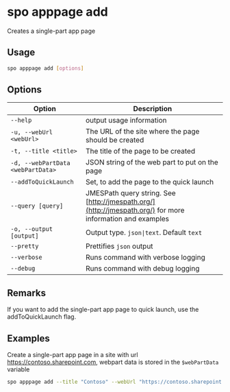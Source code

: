 # spo apppage add

Creates a single-part app page

## Usage

```sh
spo apppage add [options]
```

## Options

Option|Description
------|-----------
`--help`|output usage information
`-u, --webUrl <webUrl>`|The URL of the site where the page should be created
`-t, --title <title>`|The title of the page to be created
`-d, --webPartData <webPartData>`|JSON string of the web part to put on the page
`--addToQuickLaunch`|Set, to add the page to the quick launch
`--query [query]`|JMESPath query string. See [http://jmespath.org/](http://jmespath.org/) for more information and examples
`-o, --output [output]`|Output type. `json\|text`. Default `text`
`--pretty`|Prettifies `json` output
`--verbose`|Runs command with verbose logging
`--debug`|Runs command with debug logging

## Remarks

If you want to add the single-part app page to quick launch, use the addToQuickLaunch flag.

## Examples

Create a single-part app page in a site with url https://contoso.sharepoint.com, webpart data is stored in the `$webPartData` variable

```sh
spo apppage add --title "Contoso" --webUrl "https://contoso.sharepoint.com" --webPartData $webPartData --addToQuickLaunch
```